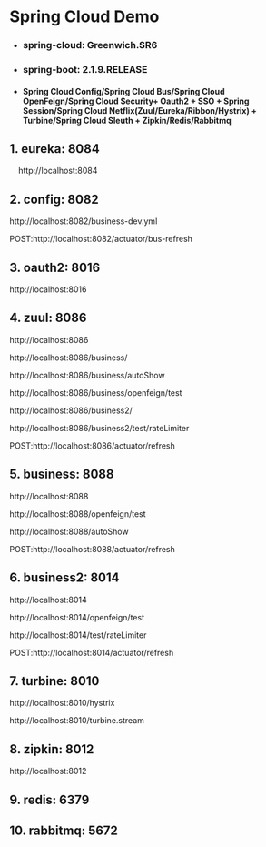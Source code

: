 # Spring Cloud Demo
- ### spring-cloud: Greenwich.SR6
- ### spring-boot: 2.1.9.RELEASE
- #### Spring Cloud Config/Spring Cloud Bus/Spring Cloud OpenFeign/Spring Cloud Security+ Oauth2 + SSO + Spring Session/Spring Cloud Netflix(Zuul/Eureka/Ribbon/Hystrix) + Turbine/Spring Cloud Sleuth + Zipkin/Redis/Rabbitmq

## 1. eureka:      8084
&nbsp;&nbsp;&nbsp;&nbsp;http://localhost:8084

## 2. config:      8082
  http://localhost:8082/business-dev.yml

POST:http://localhost:8082/actuator/bus-refresh

## 3. oauth2:      8016   
http://localhost:8016

## 4. zuul:     8086
http://localhost:8086

http://localhost:8086/business/

http://localhost:8086/business/autoShow

http://localhost:8086/business/openfeign/test

http://localhost:8086/business2/

http://localhost:8086/business2/test/rateLimiter

POST:http://localhost:8086/actuator/refresh

## 5. business:    8088
http://localhost:8088

http://localhost:8088/openfeign/test

http://localhost:8088/autoShow

POST:http://localhost:8088/actuator/refresh

## 6. business2:   8014
http://localhost:8014

http://localhost:8014/openfeign/test

http://localhost:8014/test/rateLimiter

POST:http://localhost:8014/actuator/refresh

## 7. turbine:     8010
http://localhost:8010/hystrix

http://localhost:8010/turbine.stream

## 8. zipkin:         8012
http://localhost:8012

## 9. redis:         6379

## 10. rabbitmq:         5672
